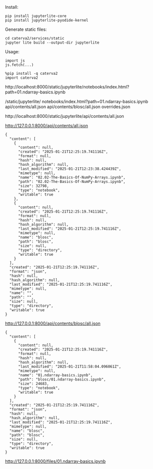 Install:

    pip install jupyterlite-core
    pip install jupyterlite-pyodide-kernel

Generate static files:

    cd caterva2/services/static
    jupyter lite build --output-dir jupyterlite

Usage:

    import js
    js.fetch(...)

    %pip install -q caterva2
    import caterva2


http://localhost:8000/static/jupyterlite/notebooks/index.html?path=01.ndarray-basics.ipynb


/static/jupyterlite/
  notebooks/index.html?path=01.ndarray-basics.ipynb
  api/contents/all.json
  api/contents/blosc/all.json
  overrides.json





http://localhost:8000/static/jupyterlite/api/contents/all.json

http://127.0.0.1:8000/api/contents/all.json

    {
      "content": [
        {
          "content": null,
          "created": "2025-01-21T12:25:19.741116Z",
          "format": null,
          "hash": null,
          "hash_algorithm": null,
          "last_modified": "2025-01-21T12:23:38.424439Z",
          "mimetype": null,
          "name": "02.02-The-Basics-Of-NumPy-Arrays.ipynb",
          "path": "02.02-The-Basics-Of-NumPy-Arrays.ipynb",
          "size": 32798,
          "type": "notebook",
          "writable": true
        },
        {
          "content": null,
          "created": "2025-01-21T12:25:19.741116Z",
          "format": null,
          "hash": null,
          "hash_algorithm": null,
          "last_modified": "2025-01-21T12:25:19.741116Z",
          "mimetype": null,
          "name": "blosc",
          "path": "blosc",
          "size": null,
          "type": "directory",
          "writable": true
        }
      ],
      "created": "2025-01-21T12:25:19.741116Z",
      "format": "json",
      "hash": null,
      "hash_algorithm": null,
      "last_modified": "2025-01-21T12:25:19.741116Z",
      "mimetype": null,
      "name": "",
      "path": "",
      "size": null,
      "type": "directory",
      "writable": true
    }

http://127.0.0.1:8000/api/contents/blosc/all.json

    {
      "content": [
        {
          "content": null,
          "created": "2025-01-21T12:25:19.741116Z",
          "format": null,
          "hash": null,
          "hash_algorithm": null,
          "last_modified": "2025-01-21T11:58:04.096061Z",
          "mimetype": null,
          "name": "01.ndarray-basics.ipynb",
          "path": "blosc/01.ndarray-basics.ipynb",
          "size": 24683,
          "type": "notebook",
          "writable": true
        }
      ],
      "created": "2025-01-21T12:25:19.741116Z",
      "format": "json",
      "hash": null,
      "hash_algorithm": null,
      "last_modified": "2025-01-21T12:25:19.741116Z",
      "mimetype": null,
      "name": "blosc",
      "path": "blosc",
      "size": null,
      "type": "directory",
      "writable": true
    }


http://127.0.0.1:8000/files/01.ndarray-basics.ipynb
